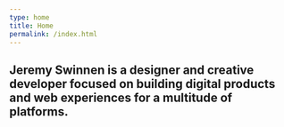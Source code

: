 ```yaml
---
type: home
title: Home
permalink: /index.html
---
```

## Jeremy Swinnen is a designer and creative developer focused on building digital products and web experiences for a multitude of platforms.